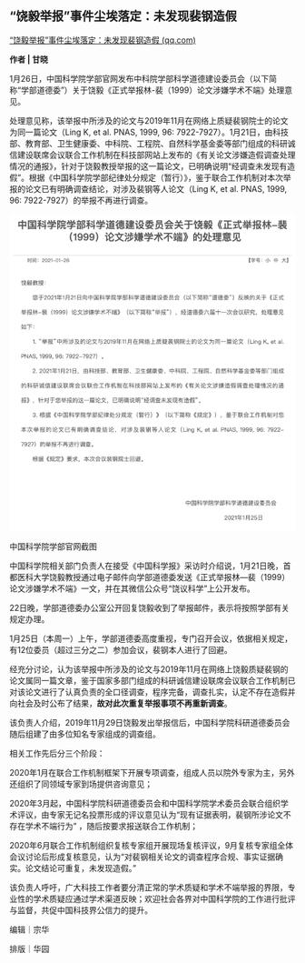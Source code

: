## “饶毅举报”事件尘埃落定：未发现裴钢造假

[“饶毅举报”事件尘埃落定：未发现裴钢造假 (qq.com)](https://mp.weixin.qq.com/s/zlhp2yrzX6jS4pUDN5nXiw)



**作者 | 甘晓**



1月26日，中国科学院学部官网发布中科院学部科学道德建设委员会（以下简称“学部道德委”）关于饶毅《正式举报林-裴（1999）论文涉嫌学术不端》处理意见。



处理意见称，该举报中所涉及的论文与2019年11月在网络上质疑裴钢院士的论文为同一篇论文（Ling K, et al. PNAS, 1999, 96: 7922-7927）。1月21日，由科技部、教育部、卫生健康委、中科院、工程院、自然科学基金委等部门组成的科研诚信建设联席会议联合工作机制在科技部网站上发布的《有关论文涉嫌造假调查处理情况的通报》，针对于饶毅教授举报的这一篇论文，已明确说明“经调查未发现有造假”。根据《中国科学院学部纪律处分规定（暂行）》，鉴于联合工作机制对本次举报的论文已有明确调查结论，对涉及裴钢等人论文（Ling K, et al. PNAS, 1999, 96: 7922-7927）的举报不再进行调查。



![Image](CommentaryScienceNet.assets/640)

中国科学院学部官网截图



中国科学院相关部门负责人在接受《中国科学报》采访时介绍说，1月21日晚，首都医科大学饶毅教授通过电子邮件向学部道德委发送《正式举报林—裴（1999）论文涉嫌学术不端》一文，并在其微信公众号“饶议科学”上公开发布。



22日晚，学部道德委办公室公开回复饶毅收到了举报邮件，表示将按照学部有关规定办理。



1月25日（本周一）上午，学部道德委高度重视，专门召开会议，依据相关规定，有12位委员（超过三分之二）参加会议，裴钢本人进行了回避。



经充分讨论，认为该举报中所涉及的论文与2019年11月在网络上饶毅质疑裴钢的论文属同一篇文章，鉴于国家多部门组成的科研诚信建设联席会议联合工作机制已对该论文进行了认真负责的全口径调查，程序完备，调查扎实，认定不存在造假并向社会及时公布了结果，**故对此次重复举报事项不再重新调查**。



该负责人介绍，2019年11月29日饶毅发出举报信后，中国科学院科研道德委员会随后组建了由多位知名专家组成的调查组。



相关工作先后分三个阶段：



2020年1月在联合工作机制框架下开展专项调查，组成人员以院外专家为主，另外还组织了同领域专家到场提供咨询意见；



2020年3月起，中国科学院科研道德委员会和中国科学院学术委员会联合组织学术评议，由专家无记名投票形成的评议意见认为“现有证据表明，裴钢所涉论文不存在学术不端行为” ，随后按要求报送联合工作机制；



2020年6月联合工作机制组织复核专家组开展现场复核评议，9月复核专家组全体会议讨论后形成复核意见，认为“对裴钢相关论文的调查程序合规、事实证据确实。论文结论可重复，未发现造假。”



该负责人呼吁，广大科技工作者要分清正常的学术质疑和学术不端举报的界限，专业性的学术质疑应通过学术渠道反映；欢迎社会各界对中国科学院的工作进行批评与监督，共促中国科技界公信力的提升。



编辑｜宗华

排版｜华园